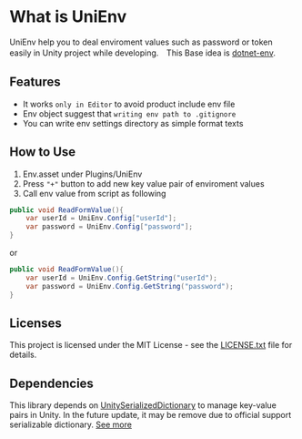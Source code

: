 # What is UniEnv

UniEnv help you to deal enviroment values such as password or token easily in Unity project while developing.　This Base idea is [dotnet-env](https://github.com/tonerdo/dotnet-env).

## Features

- It works `only in Editor` to avoid product include env file
- Env object suggest that `writing env path to .gitignore`
- You can write env settings directory as simple format texts

## How to Use

1. Env.asset under Plugins/UniEnv
2. Press `"+"` button to add new key value pair of enviroment values
3. Call env value from script as following

```cs
public void ReadFormValue(){
    var userId = UniEnv.Config["userId"];
    var password = UniEnv.Config["password"];
}
```

or

```cs
public void ReadFormValue(){
    var userId = UniEnv.Config.GetString("userId");
    var password = UniEnv.Config.GetString("password");
}
```

## Licenses
This project is licensed under the MIT License - see the [LICENSE.txt](./LICENSE.txt) file for details.

## Dependencies

This library depends on [UnitySerializedDictionary](https://github.com/Prastiwar/UnitySerializedDictionary) to manage key-value pairs in Unity. In the future update, it may be remove due to official support serializable dictionary. [See more](https://forum.unity.com/threads/dictionary-serialization.915947/)
